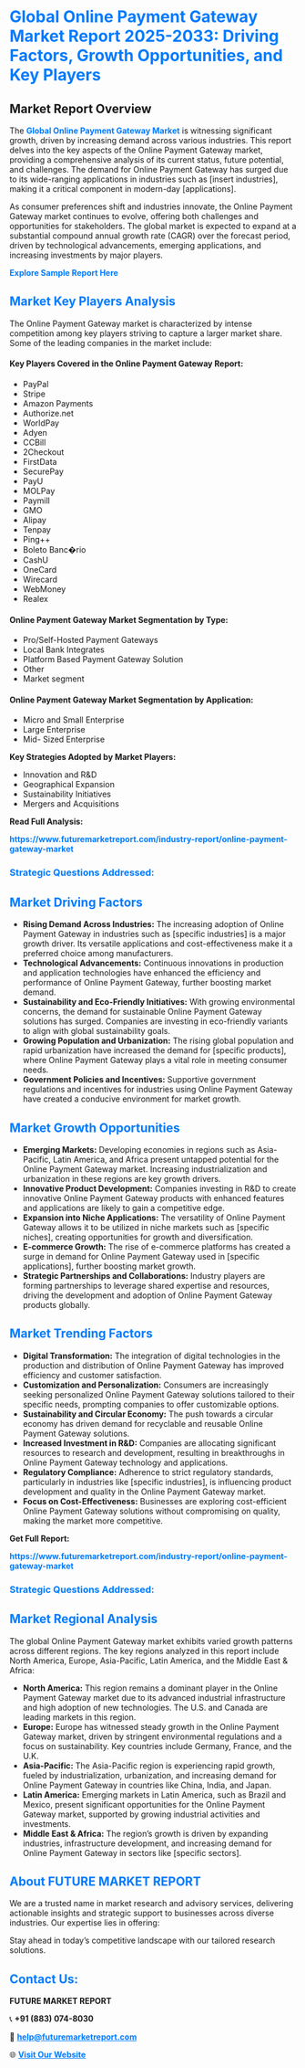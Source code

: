 <h1 style="color: #007BFF;">Global Online Payment Gateway Market Report 2025-2033: Driving Factors, Growth Opportunities, and Key Players</h1>

<section id="overview">
<h2>Market Report Overview</h2>
<p>The <a href="https://www.futuremarketreport.com/industry-report/online-payment-gateway-market" style="color: #007BFF; text-decoration: none;"><strong>Global Online Payment Gateway Market</strong></a> is witnessing significant growth, driven by increasing demand across various industries. This report delves into the key aspects of the Online Payment Gateway market, providing a comprehensive analysis of its current status, future potential, and challenges. The demand for Online Payment Gateway has surged due to its wide-ranging applications in industries such as [insert industries], making it a critical component in modern-day [applications].</p>
<p>As consumer preferences shift and industries innovate, the Online Payment Gateway market continues to evolve, offering both challenges and opportunities for stakeholders. The global market is expected to expand at a substantial compound annual growth rate (CAGR) over the forecast period, driven by technological advancements, emerging applications, and increasing investments by major players.</p>
</section>

<section id="overview">
<p><a href="https://www.futuremarketreport.com/request-sample/reportId=102366" style="color: #007BFF; text-decoration: none;"><strong>Explore Sample Report Here</strong></a></p>
</section>

<section id="key-players">
<h2 style="color: #007BFF;">Market Key Players Analysis</h2>
<p>The Online Payment Gateway market is characterized by intense competition among key players striving to capture a larger market share. Some of the leading companies in the market include:</p>
<h4>Key Players Covered in the Online Payment Gateway Report:</h4>
<ul><li>PayPal</li><li>Stripe</li><li>Amazon Payments</li><li>Authorize.net</li><li>WorldPay</li><li>Adyen</li><li>CCBill</li><li>2Checkout</li><li>FirstData</li><li>SecurePay</li><li>PayU</li><li>MOLPay</li><li>Paymill</li><li>GMO</li><li>Alipay</li><li>Tenpay</li><li>Ping++</li><li>Boleto Banc�rio</li><li>CashU</li><li>OneCard</li><li>Wirecard</li><li>WebMoney</li><li>Realex</li></ul>
<h4>Online Payment Gateway Market Segmentation by Type:</h4>
<ul><li>Pro/Self-Hosted Payment Gateways</li><li>Local Bank Integrates</li><li>Platform Based Payment Gateway Solution</li><li>Other</li><li>Market segment</li></ul>

<h4>Online Payment Gateway Market Segmentation by Application:</h4>
<ul><li>Micro and Small Enterprise</li><li>Large Enterprise</li><li>Mid- Sized Enterprise</li></ul>
<p><strong>Key Strategies Adopted by Market Players:</strong></p>
<ul>
<li>Innovation and R&D</li>
<li>Geographical Expansion</li>
<li>Sustainability Initiatives</li>
<li>Mergers and Acquisitions</li>
</ul>
</section>

<section>
<p><strong>Read Full Analysis: </strong></p><a href="https://www.futuremarketreport.com/industry-report/online-payment-gateway-market" style="color: #007BFF; text-decoration: none;"><strong>https://www.futuremarketreport.com/industry-report/online-payment-gateway-market</strong></a>
<h3 style="color: #007BFF;">Strategic Questions Addressed:</h3>
</section>

<section id="driving-factors">
<h2 style="color: #007BFF;">Market Driving Factors</h2>
<ul>
<li><strong>Rising Demand Across Industries:</strong> The increasing adoption of Online Payment Gateway in industries such as [specific industries] is a major growth driver. Its versatile applications and cost-effectiveness make it a preferred choice among manufacturers.</li>
<li><strong>Technological Advancements:</strong> Continuous innovations in production and application technologies have enhanced the efficiency and performance of Online Payment Gateway, further boosting market demand.</li>
<li><strong>Sustainability and Eco-Friendly Initiatives:</strong> With growing environmental concerns, the demand for sustainable Online Payment Gateway solutions has surged. Companies are investing in eco-friendly variants to align with global sustainability goals.</li>
<li><strong>Growing Population and Urbanization:</strong> The rising global population and rapid urbanization have increased the demand for [specific products], where Online Payment Gateway plays a vital role in meeting consumer needs.</li>
<li><strong>Government Policies and Incentives:</strong> Supportive government regulations and incentives for industries using Online Payment Gateway have created a conducive environment for market growth.</li>
</ul>
</section>

<section id="growth-opportunities">
<h2 style="color: #007BFF;">Market Growth Opportunities</h2>
<ul>
<li><strong>Emerging Markets:</strong> Developing economies in regions such as Asia-Pacific, Latin America, and Africa present untapped potential for the Online Payment Gateway market. Increasing industrialization and urbanization in these regions are key growth drivers.</li>
<li><strong>Innovative Product Development:</strong> Companies investing in R&D to create innovative Online Payment Gateway products with enhanced features and applications are likely to gain a competitive edge.</li>
<li><strong>Expansion into Niche Applications:</strong> The versatility of Online Payment Gateway allows it to be utilized in niche markets such as [specific niches], creating opportunities for growth and diversification.</li>
<li><strong>E-commerce Growth:</strong> The rise of e-commerce platforms has created a surge in demand for Online Payment Gateway used in [specific applications], further boosting market growth.</li>
<li><strong>Strategic Partnerships and Collaborations:</strong> Industry players are forming partnerships to leverage shared expertise and resources, driving the development and adoption of Online Payment Gateway products globally.</li>
</ul>
</section>

<section id="trending-factors">
<h2 style="color: #007BFF;">Market Trending Factors</h2>
<ul>
<li><strong>Digital Transformation:</strong> The integration of digital technologies in the production and distribution of Online Payment Gateway has improved efficiency and customer satisfaction.</li>
<li><strong>Customization and Personalization:</strong> Consumers are increasingly seeking personalized Online Payment Gateway solutions tailored to their specific needs, prompting companies to offer customizable options.</li>
<li><strong>Sustainability and Circular Economy:</strong> The push towards a circular economy has driven demand for recyclable and reusable Online Payment Gateway solutions.</li>
<li><strong>Increased Investment in R&D:</strong> Companies are allocating significant resources to research and development, resulting in breakthroughs in Online Payment Gateway technology and applications.</li>
<li><strong>Regulatory Compliance:</strong> Adherence to strict regulatory standards, particularly in industries like [specific industries], is influencing product development and quality in the Online Payment Gateway market.</li>
<li><strong>Focus on Cost-Effectiveness:</strong> Businesses are exploring cost-efficient Online Payment Gateway solutions without compromising on quality, making the market more competitive.</li>
</ul>
</section>

<section>
<p><strong>Get Full Report: </strong></p><a href="https://www.futuremarketreport.com/industry-report/online-payment-gateway-market" style="color: #007BFF; text-decoration: none;"><strong>https://www.futuremarketreport.com/industry-report/online-payment-gateway-market</strong></a>
<h3 style="color: #007BFF;">Strategic Questions Addressed:</h3>
</section>


<section id="regional-analysis">
<h2 style="color: #007BFF;">Market Regional Analysis</h2>
<p>The global Online Payment Gateway market exhibits varied growth patterns across different regions. The key regions analyzed in this report include North America, Europe, Asia-Pacific, Latin America, and the Middle East & Africa:</p>
<ul>
<li><strong>North America:</strong> This region remains a dominant player in the Online Payment Gateway market due to its advanced industrial infrastructure and high adoption of new technologies. The U.S. and Canada are leading markets in this region.</li>
<li><strong>Europe:</strong> Europe has witnessed steady growth in the Online Payment Gateway market, driven by stringent environmental regulations and a focus on sustainability. Key countries include Germany, France, and the U.K.</li>
<li><strong>Asia-Pacific:</strong> The Asia-Pacific region is experiencing rapid growth, fueled by industrialization, urbanization, and increasing demand for Online Payment Gateway in countries like China, India, and Japan.</li>
<li><strong>Latin America:</strong> Emerging markets in Latin America, such as Brazil and Mexico, present significant opportunities for the Online Payment Gateway market, supported by growing industrial activities and investments.</li>
<li><strong>Middle East & Africa:</strong> The region’s growth is driven by expanding industries, infrastructure development, and increasing demand for Online Payment Gateway in sectors like [specific sectors].</li>
</ul>
</section>

<footer>
<h2 style="color: #007BFF;">About FUTURE MARKET REPORT</h2>
<p>We are a trusted name in market research and advisory services, delivering actionable insights and strategic support to businesses across diverse industries. Our expertise lies in offering:</p>

<p>Stay ahead in today’s competitive landscape with our tailored research solutions.</p>

<h2 style="color: #007BFF;">Contact Us:</h2>
<p><strong>FUTURE MARKET REPORT</strong></p>
<p>📞 <strong>+91 (883) 074-8030</strong></p>
<p>📧 <strong><a href="mailto:help@futuremarketreport.com" style="color: #007BFF;">help@futuremarketreport.com</a></strong></p>
<p>🌐 <strong><a href="https://www.futuremarketreport.com/" style="color: #007BFF;">Visit Our Website</a></strong></p>
</footer>
